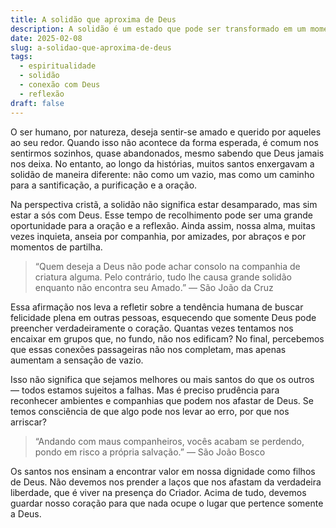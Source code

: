 ```yaml
---
title: A solidão que aproxima de Deus
description: A solidão é um estado que pode ser transformado em um momento de conexão profunda com Deus, onde encontramos consolo e força.
date: 2025-02-08
slug: a-solidao-que-aproxima-de-deus
tags:
  - espiritualidade
  - solidão
  - conexão com Deus
  - reflexão
draft: false
---
```


O ser humano, por natureza, deseja sentir-se amado e querido por aqueles ao seu redor. Quando isso não acontece da forma esperada, é comum nos sentirmos sozinhos, quase abandonados, mesmo sabendo que Deus jamais nos deixa. No entanto, ao longo da histórias, muitos santos enxergavam a solidão de maneira diferente: não como um vazio, mas como um caminho para a santificação, a purificação e a oração.

Na perspectiva cristã, a solidão não significa estar desamparado, mas sim estar a sós com Deus. Esse tempo de recolhimento pode ser uma grande oportunidade para a oração e a reflexão. Ainda assim, nossa alma, muitas vezes inquieta, anseia por companhia, por amizades, por abraços e por momentos de partilha.

> “Quem deseja a Deus não pode achar consolo na companhia de criatura alguma. Pelo contrário, tudo lhe causa grande solidão enquanto não encontra seu Amado.” — São João da Cruz

Essa afirmação nos leva a refletir sobre a tendência humana de buscar felicidade plena em outras pessoas, esquecendo que somente Deus pode preencher verdadeiramente o coração. Quantas vezes tentamos nos encaixar em grupos que, no fundo, não nos edificam? No final, percebemos que essas conexões passageiras não nos completam, mas apenas aumentam a sensação de vazio.

Isso não significa que sejamos melhores ou mais santos do que os outros — todos estamos sujeitos a falhas. Mas é preciso prudência para reconhecer ambientes e companhias que podem nos afastar de Deus. Se temos consciência de que algo pode nos levar ao erro, por que nos arriscar?

> “Andando com maus companheiros, vocês acabam se perdendo, pondo em risco a própria salvação.” — São João Bosco

Os santos nos ensinam a encontrar valor em nossa dignidade como filhos de Deus. Não devemos nos prender a laços que nos afastam da verdadeira liberdade, que é viver na presença do Criador. Acima de tudo, devemos guardar nosso coração para que nada ocupe o lugar que pertence somente a Deus.